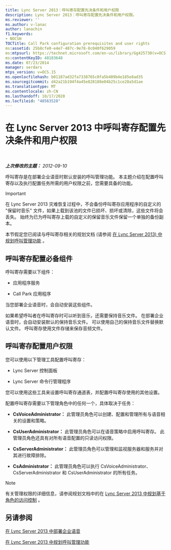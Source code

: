 ```yaml
---
title: Lync Server 2013：呼叫寄存配置先决条件和用户权限
description: Lync Server 2013：呼叫寄存配置先决条件和用户权限。
ms.reviewer: ''
ms.author: v-lanac
author: lanachin
f1.keywords:
- NOCSH
TOCTitle: Call Park configuration prerequisites and user rights
ms:assetid: 25b8cfe0-e4e7-487c-9e78-8c040f629059
ms:mtpsurl: https://technet.microsoft.com/en-us/library/Gg425730(v=OCS.15)
ms:contentKeyID: 48183648
ms.date: 07/23/2014
manager: serdars
mtps_version: v=OCS.15
ms.openlocfilehash: b01187ad32fa7338765c0fa5b409b4e185e8ad35
ms.sourcegitcommit: d42a21b194f4a45e828188e04b25c1ce28a5d1ae
ms.translationtype: MT
ms.contentlocale: zh-CN
ms.lasthandoff: 10/17/2020
ms.locfileid: "48563528"
---
```

# <a name="call-park-configuration-prerequisites-and-user-rights-in-lync-server-2013"></a>在 Lync Server 2013 中呼叫寄存配置先决条件和用户权限

<div data-xmlns="http://www.w3.org/1999/xhtml">

<div class="topic" data-xmlns="http://www.w3.org/1999/xhtml" data-msxsl="urn:schemas-microsoft-com:xslt" data-cs="https://msdn.microsoft.com/">

<div data-asp="https://msdn2.microsoft.com/asp">



</div>

<div id="mainSection">

<div id="mainBody">

<span> </span>

_**上次修改的主题：** 2012-09-10_

呼叫寄存是在部署企业语音时默认安装的呼叫管理功能。 本主题介绍在配置呼叫寄存以及执行配置任务所需的用户权限之前，您需要具备的功能。

<div>


> [!IMPORTANT]  
> 在 Lync Server 2013 灾难恢复过程中，不会备份呼叫寄存应用程序的自定义的 "保留时音乐" 文件，如果上载到该池的文件已损坏、损坏或清除，这些文件将会丢失。 始终为已为呼叫寄存上载的自定义的保留音乐文件保留一个单独的备份副本。



</div>

本节假定您已阅读与呼叫寄存相关的规划文档 (请参阅 [在 Lync Server 2013) 中规划呼叫管理功能](lync-server-2013-planning-for-call-management-features.md) 。

<div>

## <a name="call-park-configuration-prerequisites"></a>呼叫寄存配置必备组件

呼叫寄存需要以下组件：

  - 应用程序服务

  - Call Park 应用程序

当您部署企业语音时，会自动安装这些组件。

如果希望呼叫者在呼叫寄存时可以听到音乐，还需要保持音乐文件。 在部署企业语音时，会自动安装默认的保持音乐文件。 可以使用自己的保持音乐文件替换默认文件。 呼叫寄存使用文件存储来保存音频文件。

</div>

<div>

## <a name="call-park-configuration-user-rights"></a>呼叫寄存配置用户权限

您可以使用以下管理工具配置呼叫寄存：

  - Lync Server 控制面板

  - Lync Server 命令行管理程序

您可以使用这些工具来设置呼叫寄存通道表，并配置呼叫寄存使用的其他设置。

配置呼叫寄存需要以下管理角色中的任何一个，具体取决于任务：

  - **CsVoiceAdministrator：** 此管理员角色可以创建、配置和管理所有与语音相关的设置和策略。

  - **CsUserAdministrator：** 此管理员角色可以在语音策略中启用呼叫寄存。 此管理员角色还具有对所有语音配置的只读访问权限。

  - **CsServerAdministrator：** 此管理员角色可以管理和监视服务器和服务并对其进行故障排除。

  - **CsAdministrator：** 此管理员角色可以执行 CsVoiceAdministrator、CsServerAdministrator 和 CsUserAdministrator 的所有任务。

<div>


> [!NOTE]  
> 有关管理权限的详细信息，请参阅规划文档中的在 <A href="lync-server-2013-planning-for-role-based-access-control.md">Lync Server 2013 中规划基于角色的访问控制</A> 。



</div>

</div>

<div>

## <a name="see-also"></a>另请参阅


[在 Lync Server 2013 中部署企业语音](lync-server-2013-deploying-enterprise-voice.md)  


[在 Lync Server 2013 中规划呼叫管理功能](lync-server-2013-planning-for-call-management-features.md)  
  

</div>

</div>

<span> </span>

</div>

</div>

</div>

